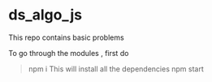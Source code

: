 # ds_algo_js
This repo contains basic problems 

To go through the modules , first do 
> npm i
This will install all the dependencies 
> npm start
